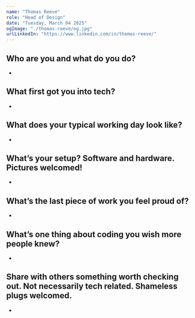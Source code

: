 ```yaml
---
name: "Thomas Reeve"
role: "Head of Design"
date: "Tuesday, March 04 2025"
ogImage: "./thomas-reeve/og.jpg"
urlLinkedIn: "https://www.linkedin.com/in/thomas-reeve/"
---
```


## **Who are you and what do you do?**

-

## **What first got you into tech?**

-

## What does your typical working day look like?

-

## What’s your setup? Software and hardware. Pictures welcomed!

-

## What’s the last piece of work you feel proud of?

-

## What’s one thing about coding you wish more people knew?

-

## Share with others something worth checking out. Not necessarily tech related. Shameless plugs welcomed.

-
